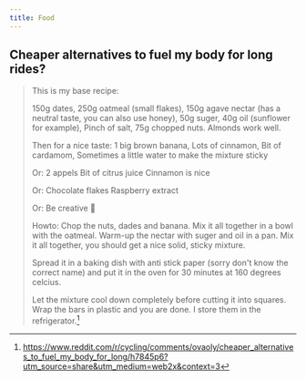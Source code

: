 ```yaml
---
title: Food
---
```


## Cheaper alternatives to fuel my body for long rides?

> This is my base recipe:
>
> 150g dates, 250g oatmeal (small flakes), 150g agave nectar (has a neutral taste, you can also use honey), 50g suger, 40g oil (sunflower for example), Pinch of salt, 75g chopped nuts. Almonds work well.
>
> Then for a nice taste: 1 big brown banana, Lots of cinnamon, Bit of cardamom, Sometimes a little water to make the mixture sticky
>
> Or: 2 appels Bit of citrus juice Cinnamon is nice
>
> Or: Chocolate flakes Raspberry extract
>
> Or: Be creative 🙂
>
> Howto: Chop the nuts, dades and banana. Mix it all together in a bowl with the oatmeal. Warm-up the nectar with suger and oil in a pan. Mix it all together, you should get a nice solid, sticky mixture.
>
> Spread it in a baking dish with anti stick paper (sorry don't know the correct name) and put it in the oven for 30 minutes at 160 degrees celcius.
>
> Let the mixture cool down completely before cutting it into squares. Wrap the bars in plastic and you are done. I store them in the refrigerator.[^1]

[^1]: https://www.reddit.com/r/cycling/comments/ovaoly/cheaper_alternatives_to_fuel_my_body_for_long/h7845p6?utm_source=share&utm_medium=web2x&context=3